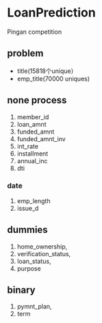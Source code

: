 # LoanPrediction
Pingan competition
## problem
- title(15818个unique）
- emp_title(70000 uniques)

## none process
1. member_id
2. loan_amnt
3. funded_amnt
4. funded_amnt_inv
5. int_rate
6. installment
7. annual_inc
8. dti
### date
1. emp_length
2. issue_d

## dummies
1. home_ownership, 
2. verification_status, 
3. loan_status,
4. purpose

## binary
1. pymnt_plan,
2. term
